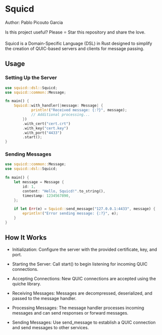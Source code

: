 # Squicd

Author: Pablo Picouto Garcia

Is this project useful? Please ⭐ Star this repository and share the love.

Squicd is a Domain-Specific Language (DSL) in Rust designed to simplify the creation of QUIC-based servers and clients for message passing.

## Usage

### Setting Up the Server

```rust
use squicd::dsl::Squicd;
use squicd::common::Message;

fn main() {
    Squicd::with_handler(|message: Message| {
            println!("Received message: {:?}", message);
            // Additional processing...
        })
        .with_cert("cert.crt")
        .with_key("cert.key")
        .with_port("4433")
        .start();
}

```

### Sending Messages
```rust
use squicd::common::Message;
use squicd::dsl::Squicd;

fn main() {
    let message = Message {
        id: 1,
        content: "Hello, Squicd!".to_string(),
        timestamp: 1234567890,
    };

    if let Err(e) = Squicd::send_message("127.0.0.1:4433", message) {
        eprintln!("Error sending message: {:?}", e);
    }
}

```

## How It Works

* Initialization: Configure the server with the provided certificate, key, and port.

* Starting the Server: Call start() to begin listening for incoming QUIC connections.
* Accepting Connections: New QUIC connections are accepted using the quiche library.
* Receiving Messages: Messages are decompressed, deserialized, and passed to the message handler.
* Processing Messages: The message handler processes incoming messages and can send responses or forward messages.
* Sending Messages: Use send_message to establish a QUIC connection and send messages to other services.